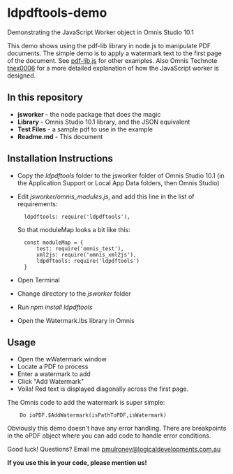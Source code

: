 # ldpdftools-demo
Demonstrating the JavaScript Worker object in Omnis Studio 10.1

This demo shows using the pdf-lib library in node.js to manipulate PDF documents.  The 
simple demo is to apply a watermark text to the first page of the document.  See 
[pdf-lib.js](https://pdf-lib.js.org/#modify-document) for other examples.  Also 
Omnis Technote [tnex0006](https://www.omnis.net/developers/resources/technotes/tnex0006.jsp) for a more detailed
explanation of how the JavaScript worker is designed.

## In this repository
* **jsworker** - the node package that does the magic
* **Library** - Omnis Studio 10.1 library, and the JSON equivalent
* **Test Files** - a sample pdf to use in the example
* **Readme.md** - This document

## Installation Instructions 
* Copy the _ldpdftools_ folder to the jsworker folder of Omnis Studio 10.1 (in the Application Support or Local App Data folders, then Omnis Studio)

* Edit _jsworker/omnis_modules.js_, and add this line in the list of requirements:
	
		ldpdftools: require('ldpdftools'),
	
	So that moduleMap looks a bit like this:

		const moduleMap = {
			test: require('omnis_test'),
			xml2js: require('omnis_xml2js'),
			ldpdftools: require('ldpdftools')
		}

* Open Terminal

* Change directory to the _jsworker_ folder 

* Run _npm install ldpdftools_

* Open the Watermark.lbs library in Omnis

## Usage
* Open the wWatermark window
* Locate a PDF to process
* Enter a watermark to add
* Click "Add Watermark"
* Voila! Red text is displayed diagonally across the first page.

The Omnis code to add the watermark is super simple:

		Do ioPDF.$AddWatermark(isPathToPDF,isWatermark) 

Obviously this demo doesn't have any error handling.  There are breakpoints in the oPDF object where you can add code to handle error conditions.

Good luck!  Questions?  Email me pmulroney@logicaldevelopments.com.au

**If you use this in your code, please mention us!**